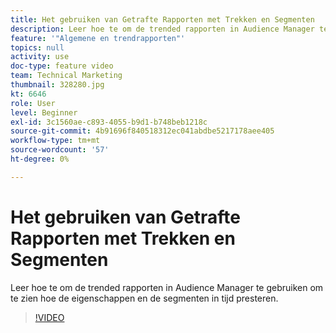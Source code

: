 ```yaml
---
title: Het gebruiken van Getrafte Rapporten met Trekken en Segmenten
description: Leer hoe te om de trended rapporten in Audience Manager te gebruiken om te zien hoe de eigenschappen en de segmenten in tijd presteren.
feature: '"Algemene en trendrapporten"'
topics: null
activity: use
doc-type: feature video
team: Technical Marketing
thumbnail: 328280.jpg
kt: 6646
role: User
level: Beginner
exl-id: 3c1560ae-c893-4055-b9d1-b748beb1218c
source-git-commit: 4b91696f840518312ec041abdbe5217178aee405
workflow-type: tm+mt
source-wordcount: '57'
ht-degree: 0%

---
```


# Het gebruiken van Getrafte Rapporten met Trekken en Segmenten

Leer hoe te om de trended rapporten in Audience Manager te gebruiken om te zien hoe de eigenschappen en de segmenten in tijd presteren.

>[!VIDEO](https://video.tv.adobe.com/v/328280/?quality=12&learn=on)
